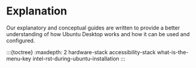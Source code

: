 # Explanation

Our explanatory and conceptual guides are written to provide a better understanding of how Ubuntu Desktop works and how it can be used and configured.

:::{toctree}
:maxdepth: 2
hardware-stack
accessibility-stack
what-is-the-menu-key
intel-rst-during-ubuntu-installation
:::

